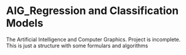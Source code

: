 # AIG_Regression and Classification Models
The Artificial Intelligence and Computer Graphics.
Project is incomplete. This is just a structure with some formulars and algorithms
